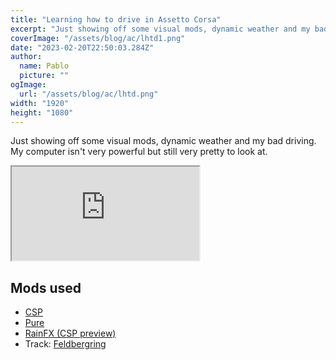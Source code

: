 ```yaml
---
title: "Learning how to drive in Assetto Corsa"
excerpt: "Just showing off some visual mods, dynamic weather and my bad driving."
coverImage: "/assets/blog/ac/lhtd1.png"
date: "2023-02-20T22:50:03.284Z"
author:
  name: Pablo
  picture: ""
ogImage:
  url: "/assets/blog/ac/lhtd.png"
width: "1920"
height: "1080"
---
```


Just showing off some visual mods, dynamic weather and my bad driving. My computer isn't very powerful but still very pretty to look at.

<div class="iframe-container">
<iframe class="responsive-iframe" src="https://www.youtube.com/embed/ZbaxtaxCVw4"></iframe>
</div>

## Mods used

- [CSP](https://acstuff.ru/patch/)
- [Pure](https://www.patreon.com/peterboese?l=es)
- [RainFX (CSP preview)](https://www.patreon.com/x4fab)
- Track: [Feldbergring](https://www.racedepartment.com/downloads/feldbergring.21195/)
